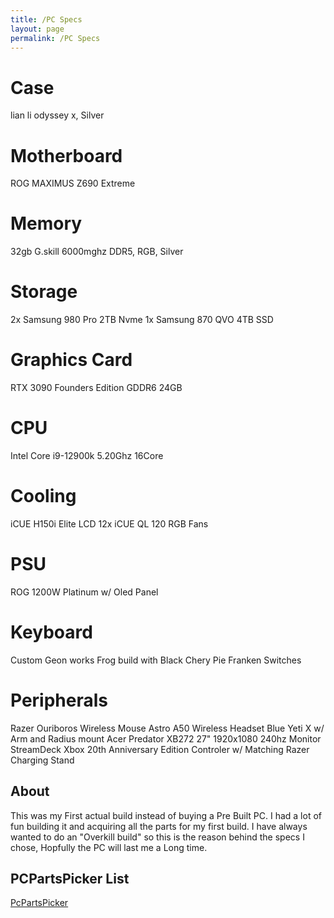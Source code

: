 ```yaml
---
title: /PC Specs
layout: page
permalink: /PC Specs
---
```


# Case
lian li odyssey x, Silver

# Motherboard
ROG MAXIMUS Z690 Extreme

# Memory

32gb G.skill 6000mghz DDR5, RGB, Silver

# Storage

2x Samsung 980 Pro 2TB Nvme
1x Samsung 870 QVO 4TB SSD

# Graphics Card

RTX 3090 Founders Edition GDDR6 24GB

# CPU

Intel  Core i9-12900k 5.20Ghz 16Core

# Cooling

iCUE H150i Elite LCD 
12x iCUE QL 120 RGB Fans

# PSU

ROG 1200W Platinum w/ Oled Panel

# Keyboard

Custom Geon works Frog build with Black Chery Pie Franken Switches

# Peripherals

Razer Ouriboros Wireless Mouse
Astro A50 Wireless Headset
Blue Yeti X w/ Arm and Radius mount
Acer Predator XB272 27" 1920x1080 240hz Monitor
StreamDeck
Xbox 20th Anniversary Edition Controler w/ Matching Razer Charging Stand



## About

This was my First actual build instead of buying a Pre Built PC. I had a lot of fun building it and acquiring all the parts for my first build. I have always wanted to do an "Overkill build" so this is the reason behind the specs I chose, Hopfully the PC will last me a Long time.

## PCPartsPicker List
[PcPartsPicker](https://pcpartpicker.com/user/Snipeeey/saved/#view=Y9HvjX)
